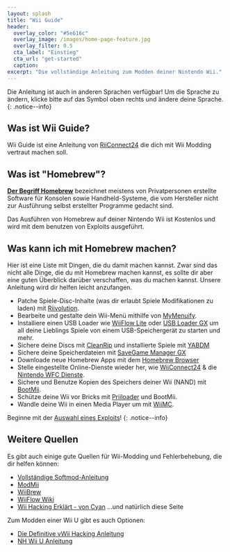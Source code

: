 ```yaml
---
layout: splash
title: "Wii Guide"
header:
  overlay_color: "#5e616c"
  overlay_image: /images/home-page-feature.jpg
  overlay_filter: 0.5
  cta_label: "Einstieg"
  cta_url: "get-started"
  caption:
excerpt: "Die vollständige Anleitung zum Modden deiner Nintendo Wii."
---
```


Die Anleitung ist auch in anderen Sprachen verfügbar! Um die Sprache zu ändern, klicke bitte auf das Symbol oben rechts und ändere deine Sprache.
{: .notice--info}

## Was ist Wii Guide?

Wii Guide ist eine Anleitung von [RiiConnect24](https://rc24.xyz) die dich mit Wii Modding vertraut machen soll.

## Was ist "Homebrew"?

[**Der Begriff Homebrew**](https://de.wikipedia.org/wiki/Homebrew) bezeichnet meistens von Privatpersonen erstellte Software für Konsolen sowie Handheld-Systeme, die vom Hersteller nicht zur Ausführung selbst erstellter Programme gedacht sind.

Das Ausführen von Homebrew auf deiner Nintendo Wii ist Kostenlos und wird mit dem benutzen von Exploits ausgeführt.

## Was kann ich mit Homebrew machen?

Hier ist eine Liste mit Dingen, die du damit machen kannst. Zwar sind das nicht alle Dinge, die du mit Homebrew machen kannst, es sollte dir aber eine guten Überblick darüber verschaffen, was du machen kannst. Unsere Anleitung wird dir helfen leicht anzufangen.

- Patche Spiele-Disc-Inhalte (was dir erlaubt Spiele Modifikationen zu laden) mit [Riivolution](http://www.wiibrew.org/wiki/Riivolution).
- Bearbeite und gestalte dein Wii-Menü mithilfe von [MyMenuify](/themes).
- Installiere einen USB Loader wie [WiiFlow Lite](https://gbatemp.net/threads/wiiflow-lite.422685/) oder [USB Loader GX](/usbloadergx) um all deine Lieblings Spiele von einem USB-Speichergerät zu starten und mehr.
- Sichere deine Discs mit [CleanRip](/dump-games) und installierte Spiele mit [YABDM](/dump-wads)
- Sichere deine Speicherdateien mit [SaveGame Manager GX](https://wiidatabase.de/downloads/wii-tools/savegame-manager-gx-beta/)
- Downloade neue Homebrew Apps mit dem [Homebrew Browser](/hbb)
- Stelle eingestellte Online-Dienste wieder her, wie [WiiConnect24](/riiconnect24) & die [Nintendo WFC Dienste](/wiimmfi).
- Sichere und Benutze Kopien des Speichers deiner Wii (NAND) mit [BootMii](http://bootmii.org).
- Schütze deine Wii vor Bricks mit [Priiloader](/priiloader) und BootMii.
- Wandle deine Wii in einen Media Player um mit [WiiMC](http://www.wiimc.org/).

Beginne mit der [Auswahl eines Exploits](get-started)!
{: .notice--info}

## Weitere Quellen

Es gibt auch einige gute Quellen für Wii-Modding und Fehlerbehebung, die dir helfen können:

- [Vollständige Softmod-Anleitung](https://sites.google.com/site/completesg/)
- [ModMii](http://modmii.000webhostapp.com/)
- [WiiBrew](https://wiibrew.org/)
- [WiiFlow Wiki](https://sites.google.com/site/wiiflowiki4/)
- [Wii Hacking Erklärt - von Cyan](https://gbatemp.net/threads/wii-hacking-explained.501605/) ...und natürlich diese Seite

Zum Modden einer Wii U gibt es auch Optionen:
- [Die Definitive vWii Hacking Anleitung](https://gbatemp.net/threads/the-definitive-vwii-hacking-guide.425852/)
- [NH Wii U Anleitung](https://wiiuguide.xyz)